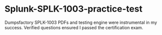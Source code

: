 # Splunk-SPLK-1003-practice-test
Dumpsfactory SPLK-1003 PDFs and testing engine were instrumental in my success. Verified questions ensured I passed the certification exam.
